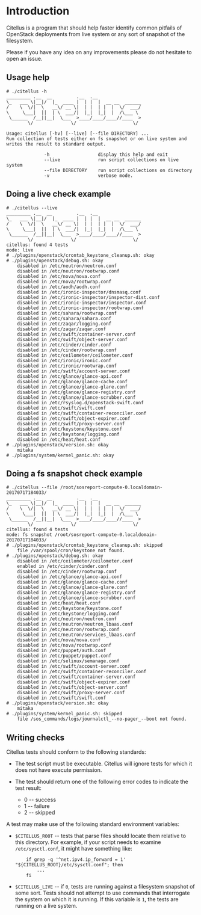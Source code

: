 # Introduction

Citellus is a program that should help faster identify common pitfails of OpenStack deployments from live system or any sort of snapshot of the filesystem.

Please if you have any idea on any improvements please do not hesitate to open an issue.

## Usage help

```
# ./citellus -h
_________ .__  __         .__  .__                
\_   ___ \|__|/  |_  ____ |  | |  |  __ __  ______
/    \  \/|  \   __\/ __ \|  | |  | |  |  \/  ___/
\     \___|  ||  | \  ___/|  |_|  |_|  |  /\___ \ 
 \______  /__||__|  \___  >____/____/____//____  >
        \/              \/                     \/ 

Usage: citellus [-hv] [--live] [--file DIRECTORY] ...
Run collection of tests either on fs snapshot or on live system and writes the result to standard output.

              -h                  display this help and exit
              --live              run script collections on live system
              --file DIRECTORY    run script collections on directory
              -v                  verbose mode.

```

## Doing a live check example

```
# ./citellus --live
_________ .__  __         .__  .__                
\_   ___ \|__|/  |_  ____ |  | |  |  __ __  ______
/    \  \/|  \   __\/ __ \|  | |  | |  |  \/  ___/
\     \___|  ||  | \  ___/|  |_|  |_|  |  /\___ \ 
 \______  /__||__|  \___  >____/____/____//____  >
        \/              \/                     \/ 
citellus: found 4 tests
mode: live
# ./plugins/openstack/crontab_keystone_cleanup.sh: okay 
# ./plugins/openstack/debug.sh: okay 
    disabled in /etc/neutron/neutron.conf
    disabled in /etc/neutron/rootwrap.conf
    disabled in /etc/nova/nova.conf
    disabled in /etc/nova/rootwrap.conf
    disabled in /etc/aodh/aodh.conf
    disabled in /etc/ironic-inspector/dnsmasq.conf
    disabled in /etc/ironic-inspector/inspector-dist.conf
    disabled in /etc/ironic-inspector/inspector.conf
    disabled in /etc/ironic-inspector/rootwrap.conf
    disabled in /etc/sahara/rootwrap.conf
    disabled in /etc/sahara/sahara.conf
    disabled in /etc/zaqar/logging.conf
    disabled in /etc/zaqar/zaqar.conf
    disabled in /etc/swift/container-server.conf
    disabled in /etc/swift/object-server.conf
    disabled in /etc/cinder/cinder.conf
    disabled in /etc/cinder/rootwrap.conf
    disabled in /etc/ceilometer/ceilometer.conf
    disabled in /etc/ironic/ironic.conf
    disabled in /etc/ironic/rootwrap.conf
    disabled in /etc/swift/account-server.conf
    disabled in /etc/glance/glance-api.conf
    disabled in /etc/glance/glance-cache.conf
    disabled in /etc/glance/glance-glare.conf
    disabled in /etc/glance/glance-registry.conf
    disabled in /etc/glance/glance-scrubber.conf
    disabled in /etc/rsyslog.d/openstack-swift.conf
    disabled in /etc/swift/swift.conf
    disabled in /etc/swift/container-reconciler.conf
    disabled in /etc/swift/object-expirer.conf
    disabled in /etc/swift/proxy-server.conf
    disabled in /etc/keystone/keystone.conf
    disabled in /etc/keystone/logging.conf
    disabled in /etc/heat/heat.conf
# ./plugins/openstack/version.sh: okay 
    mitaka
# ./plugins/system/kernel_panic.sh: okay

```

## Doing a fs snapshot check example

```
# ./citellus --file /root/sosreport-compute-0.localdomain-20170717184033/
_________ .__  __         .__  .__                
\_   ___ \|__|/  |_  ____ |  | |  |  __ __  ______
/    \  \/|  \   __\/ __ \|  | |  | |  |  \/  ___/
\     \___|  ||  | \  ___/|  |_|  |_|  |  /\___ \ 
 \______  /__||__|  \___  >____/____/____//____  >
        \/              \/                     \/ 
citellus: found 4 tests
mode: fs snapshot /root/sosreport-compute-0.localdomain-20170717184033/
# ./plugins/openstack/crontab_keystone_cleanup.sh: skipped 
    file /var/spool/cron/keystone not found.
# ./plugins/openstack/debug.sh: okay 
    disabled in /etc/ceilometer/ceilometer.conf
    enabled in /etc/cinder/cinder.conf
    disabled in /etc/cinder/rootwrap.conf
    disabled in /etc/glance/glance-api.conf
    disabled in /etc/glance/glance-cache.conf
    disabled in /etc/glance/glance-glare.conf
    disabled in /etc/glance/glance-registry.conf
    disabled in /etc/glance/glance-scrubber.conf
    disabled in /etc/heat/heat.conf
    disabled in /etc/keystone/keystone.conf
    disabled in /etc/keystone/logging.conf
    disabled in /etc/neutron/neutron.conf
    disabled in /etc/neutron/neutron_lbaas.conf
    disabled in /etc/neutron/rootwrap.conf
    disabled in /etc/neutron/services_lbaas.conf
    disabled in /etc/nova/nova.conf
    disabled in /etc/nova/rootwrap.conf
    disabled in /etc/puppet/auth.conf
    disabled in /etc/puppet/puppet.conf
    disabled in /etc/selinux/semanage.conf
    disabled in /etc/swift/account-server.conf
    disabled in /etc/swift/container-reconciler.conf
    disabled in /etc/swift/container-server.conf
    disabled in /etc/swift/object-expirer.conf
    disabled in /etc/swift/object-server.conf
    disabled in /etc/swift/proxy-server.conf
    disabled in /etc/swift/swift.conf
# ./plugins/openstack/version.sh: okay 
    mitaka
# ./plugins/system/kernel_panic.sh: skipped 
    file /sos_commands/logs/journalctl_--no-pager_--boot not found.
```

## Writing checks

Citellus tests should conform to the following standards:

- The test script must be executable. Citellus will ignore tests for
  which it does not have execute permission.

- The test should return one of the following error codes to indicate
  the test result:

    - 0 -- success
    - 1 -- failure
    - 2 -- skipped

A test may make use of the following standard environment variables:

- `$CITELLUS_ROOT` -- tests that parse files should locate them
  relative to this directory.  For example, if your script needs to
  examine `/etc/sysctl.conf`, it might have something like:

          if grep -q '^net.ipv4.ip_forward = 1' "${CITELLUS_ROOT}/etc/sysctl.conf"; then
              ...
          fi
- `$CITELLUS_LIVE` -- if `0`, tests are running against a filesystem
  snapshot of some sort.  Tests should not attempt to use commands
  that interrogate the system on which it is running.  If this
  variable is `1`, the tests are running on a live system.
